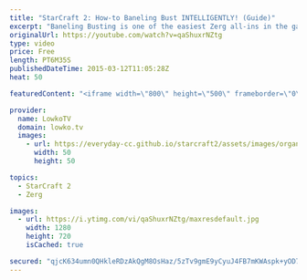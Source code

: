 ```yaml
---
title: "StarCraft 2: How-to Baneling Bust INTELLIGENTLY! (Guide)"
excerpt: "Baneling Busting is one of the easiest Zerg all-ins in the game. Most Zerg players are aware of this strategy and realise that it works great on the lower part of the ladder in Zerg versus Terran, Zerg versus Protoss and Zerg versus Zerg.   In this video I discuss how to Baneling Bust intelligent instead"
originalUrl: https://youtube.com/watch?v=qaShuxrNZtg
type: video
price: Free
length: PT6M35S
publishedDateTime: 2015-03-12T11:05:28Z
heat: 50

featuredContent: "<iframe width=\"800\" height=\"500\" frameborder=\"0\" src=\"https://www.youtube.com/embed/qaShuxrNZtg\" allow=\"accelerometer; autoplay; encrypted-media; gyroscope; picture-in-picture\" allowfullscreen></iframe>"

provider:
  name: LowkoTV
  domain: lowko.tv
  images:
    - url: https://everyday-cc.github.io/starcraft2/assets/images/organizations/lowko.tv-50x50.jpg
      width: 50
      height: 50

topics:
  - StarCraft 2
  - Zerg

images:
  - url: https://i.ytimg.com/vi/qaShuxrNZtg/maxresdefault.jpg
    width: 1280
    height: 720
    isCached: true

secured: "qjcK634umn0QHkleRDzAkQgM8OsHaz/5zTv9gmE9yCyuJ4FB7mKWAspk+yOD7ADhhccDi/J7jfTKkwN5ZuO+JxngxhTw3a5PPgQU7TnRjMZGHHkPLJBQHeSHqe2NYUOEd+Yy95VG7i53euUrLKTpdUuX1ZGRJwdaKOWukjVBbjiPIBJCEXp0ZOo659AV7hmrqFM9HxEcFwkPKI/8AGxImHUufc4OuffyJ7umSbpthmx3F2lmOM1nBZNzUzIBmOrX1O2cFy5NazJRCPNF6zh0VOcuHz3um7+KrWUggriXZ2e/N/F7jEk2rSomNQ561LVzsWxlwHchcvQiHh5Mr6OSI/J+pue3tnA0e7Sid3lUapPYwdWzb9iIjFsw2TgWfIsGarBzpwP0QrHdlM4AUCU+76ZQZmGxLJxHHAPswoGl5pg=;8/OYqCmGJjPyUt5vWlm8VQ=="
---
```


